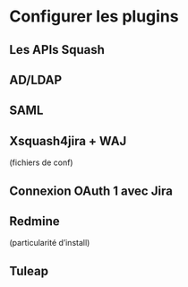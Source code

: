 # Configurer les plugins

## Les APIs Squash

## AD/LDAP

## SAML

## Xsquash4jira + WAJ 

(fichiers de conf)

## Connexion OAuth 1 avec Jira

## Redmine 

(particularité d’install)

## Tuleap

